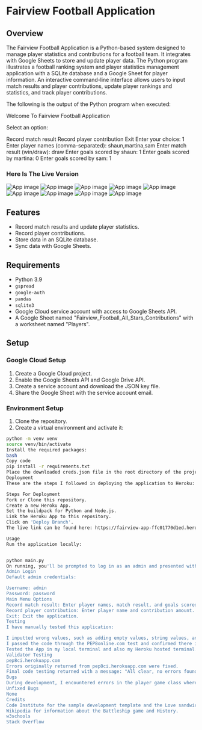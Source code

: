 # Fairview Football Application

## Overview

The Fairview Football Application is a Python-based system designed to manage player statistics and contributions for a football team. It integrates with Google Sheets to store and update player data. The Python program illustrates a football ranking system and player statistics management application with a SQLite database and a Google Sheet for player information. An interactive command-line interface allows users to input match results and player contributions, update player rankings and statistics, and track player contributions.

The following is the output of the Python program when executed:

Welcome To Fairview Football Application

Select an option:

Record match result
Record player contribution
Exit
Enter your choice: 1
Enter player names (comma-separated): shaun,martina,sam
Enter match result (win/draw): draw
Enter goals scored by shaun: 1
Enter goals scored by martina: 0
Enter goals scored by sam: 1


### Here Is The Live Version

![App image](https://github.com/Irelandoracle1/Fairview-club/blob/main/images/fairview9.jpg)
![App image](https://github.com/Irelandoracle1/Fairview-club/blob/main/images/fairview1.jpg)
![App image](https://github.com/Irelandoracle1/Fairview-club/blob/main/images/fairview2.jpg)
![App image](https://github.com/Irelandoracle1/Fairview-club/blob/main/images/fairview3.jpg)
![App image](https://github.com/Irelandoracle1/Fairview-club/blob/main/images/fairview4.jpg)
![App image](https://github.com/Irelandoracle1/Fairview-club/blob/main/images/fairview5.jpg)
![App image](https://github.com/Irelandoracle1/Fairview-club/blob/main/images/fairview6.jpg)
![App image](https://github.com/Irelandoracle1/Fairview-club/blob/main/images/fairview7.jpg)
![App image](https://github.com/Irelandoracle1/Fairview-club/blob/main/images/fairview8.jpg)

## Features

- Record match results and update player statistics.
- Record player contributions.
- Store data in an SQLite database.
- Sync data with Google Sheets.

## Requirements

- Python 3.9
- `gspread`
- `google-auth`
- `pandas`
- `sqlite3`
- Google Cloud service account with access to Google Sheets API.
- A Google Sheet named "Fairview_Football_All_Stars_Contributions" with a worksheet named "Players".

## Setup

### Google Cloud Setup

1. Create a Google Cloud project.
2. Enable the Google Sheets API and Google Drive API.
3. Create a service account and download the JSON key file.
4. Share the Google Sheet with the service account email.

### Environment Setup

1. Clone the repository.
2. Create a virtual environment and activate it:

```bash
python -m venv venv
source venv/bin/activate
Install the required packages:
bash
Copy code
pip install -r requirements.txt
Place the downloaded creds.json file in the root directory of the project.
Deployment
These are the steps I followed in deploying the application to Heroku:

Steps For Deployment
Fork or Clone this repository.
Create a new Heroku App.
Set the buildpack for Python and Node.js.
Link the Heroku App to this repository.
Click on 'Deploy Branch'.
The live link can be found here: https://fairview-app-ffc01770d1ed.herokuapp.com/

Usage
Run the application locally:


python main.py
On running, you'll be prompted to log in as an admin and presented with options to record match results, record player contributions, or exit the application.
Admin Login
Default admin credentials:

Username: admin
Password: password
Main Menu Options
Record match result: Enter player names, match result, and goals scored by each player.
Record player contribution: Enter player name and contribution amount.
Exit: Exit the application.
Testing
I have manually tested this application:

I inputted wrong values, such as adding empty values, string values, and adding the same coordinates twice.
I passed the code through the PEP8online.com test and confirmed there is no error in my code.
Tested the App in my local terminal and also my Heroku hosted terminal.
Validator Testing
pep8ci.herokuapp.com
Errors originally returned from pep8ci.herokuapp.com were fixed.
Final code testing returned with a message: "All clear, no errors found."
Bugs
During development, I encountered errors in the player game class where existing players were added twice. I fixed this by removing the code which was adding double players.
Unfixed Bugs
None
Credits
Code Institute for the sample development template and the Love sandwiches development guide and sample.
Wikipedia for information about the Battleship game and History.
w3schools
Stack Overflow


